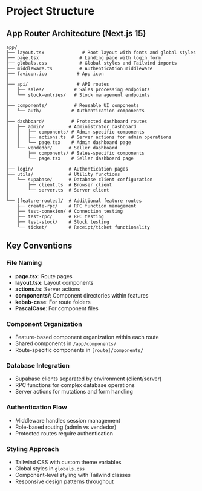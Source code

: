 # Project Structure

## App Router Architecture (Next.js 15)

```
app/
├── layout.tsx              # Root layout with fonts and global styles
├── page.tsx               # Landing page with login form
├── globals.css            # Global styles and Tailwind imports
├── middleware.ts          # Authentication middleware
├── favicon.ico           # App icon
│
├── api/                  # API routes
│   ├── sales/           # Sales processing endpoints
│   └── stock-entries/   # Stock management endpoints
│
├── components/          # Reusable UI components
│   └── auth/           # Authentication components
│
├── dashboard/          # Protected dashboard routes
│   ├── admin/         # Administrator dashboard
│   │   ├── components/ # Admin-specific components
│   │   ├── actions.ts  # Server actions for admin operations
│   │   └── page.tsx    # Admin dashboard page
│   └── vendedor/      # Seller dashboard
│       ├── components/ # Sales-specific components
│       └── page.tsx    # Seller dashboard page
│
├── login/             # Authentication pages
├── utils/             # Utility functions
│   └── supabase/      # Database client configuration
│       ├── client.ts  # Browser client
│       └── server.ts  # Server client
│
└── [feature-routes]/  # Additional feature routes
    ├── create-rpc/    # RPC function management
    ├── test-conexion/ # Connection testing
    ├── test-rpc/      # RPC testing
    ├── test-stock/    # Stock testing
    └── ticket/        # Receipt/ticket functionality
```

## Key Conventions

### File Naming
- **page.tsx**: Route pages
- **layout.tsx**: Layout components
- **actions.ts**: Server actions
- **components/**: Component directories within features
- **kebab-case**: For route folders
- **PascalCase**: For component files

### Component Organization
- Feature-based component organization within each route
- Shared components in `/app/components/`
- Route-specific components in `[route]/components/`

### Database Integration
- Supabase clients separated by environment (client/server)
- RPC functions for complex database operations
- Server actions for mutations and form handling

### Authentication Flow
- Middleware handles session management
- Role-based routing (admin vs vendedor)
- Protected routes require authentication

### Styling Approach
- Tailwind CSS with custom theme variables
- Global styles in `globals.css`
- Component-level styling with Tailwind classes
- Responsive design patterns throughout